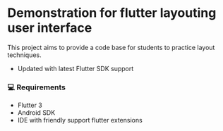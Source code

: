 # Demonstration for flutter layouting user interface
This project aims to provide a code base for students to practice layout techniques.

- Updated with latest Flutter SDK support

### 💻 Requirements

- Flutter 3
- Android SDK
- IDE with friendly support flutter extensions